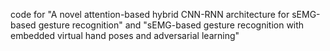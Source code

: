 code for "A novel attention-based hybrid CNN-RNN architecture for sEMG-based gesture recognition" and "sEMG-based gesture recognition with embedded virtual hand poses and adversarial learning"



